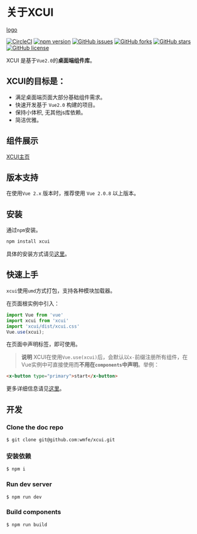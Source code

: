 # 关于XCUI

[logo](https://raw.githubusercontent.com/wmfe/xcui/2.0/src/assets/xcui-logo.png)

[![CircleCI](https://img.shields.io/circleci/project/wmfe/xcui/2.0.svg)](https://circleci.com/gh/wmfe/xcui/tree/2.0)
[![npm version](https://img.shields.io/npm/v/xcui.svg)](https://www.npmjs.com/package/xcui)
[![GitHub issues](https://img.shields.io/github/issues/wmfe/xcui.svg)](https://github.com/wmfe/xcui/issues)
[![GitHub forks](https://img.shields.io/github/forks/wmfe/xcui.svg)](https://github.com/wmfe/xcui/network)
[![GitHub stars](https://img.shields.io/github/stars/wmfe/xcui.svg)](https://github.com/wmfe/xcui/stargazers)
[![GitHub license](https://img.shields.io/badge/license-MIT-blue.svg)](https://raw.githubusercontent.com/wmfe/xcui/1.0/LICENSE)

XCUI 是基于`Vue2.0`的**桌面端组件库**。

## XCUI的目标是：

+ 满足桌面端页面大部分基础组件需求。
+ 快速开发基于 `Vue2.0` 构建的项目。
+ 保持小体积, 无其他js库依赖。
+ 简洁优雅。

## 组件展示

[XCUI主页](https://wmfe.github.io/xcui/)

## 版本支持

在使用`Vue 2.x` 版本时，推荐使用 `Vue 2.0.8` 以上版本。


## 安装

通过`npm`安装。

```bash
npm install xcui
```

具体的安装方式请见[这里](https://wmfe.github.io/xcui/#/intro/installation)。

## 快速上手

`xcui`使用`umd`方式打包，支持各种模块加载器。

在页面根实例中引入：

```javascript
import Vue from 'vue'
import xcui from 'xcui'
import 'xcui/dist/xcui.css'
Vue.use(xcui);
```

在页面中声明标签，即可使用。

> **说明**
> XCUI在使用`Vue.use(xcui)`后，会默认以`x-`前缀注册所有组件，在Vue实例中可直接使用而**不用在`components`中声明**。举例：

```html
<x-button type="primary">start</x-button>
```

更多详细信息请见[这里](https://wmfe.github.io/xcui/#/intro/quickstart)。


## 开发

### Clone the doc repo
```
$ git clone git@github.com:wmfe/xcui.git
```
### 安装依赖
```
$ npm i
```
### Run dev server
```
$ npm run dev
```
### Build components
```
$ npm run build
```

